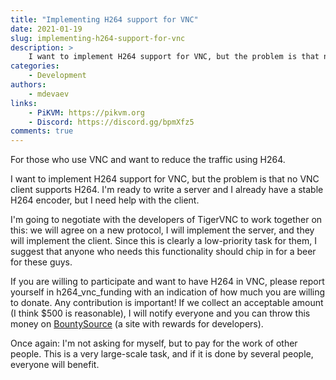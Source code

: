 ```yaml
---
title: "Implementing H264 support for VNC"
date: 2021-01-19
slug: implementing-h264-support-for-vnc
description: >
    I want to implement H264 support for VNC, but the problem is that no VNC client supports H264
categories:
    - Development
authors:
    - mdevaev
links:
    - PiKVM: https://pikvm.org
    - Discord: https://discord.gg/bpmXfz5
comments: true
---
```


For those who use VNC and want to reduce the traffic using H264.

<!-- more -->

I want to implement H264 support for VNC, but the problem is that no VNC client supports H264. I'm ready to write a server and I already have a stable H264 encoder, but I need help with the client.

I'm going to negotiate with the developers of TigerVNC to work together on this: we will agree on a new protocol, I will implement the server, and they will implement the client. Since this is clearly a low-priority task for them, I suggest that anyone who needs this functionality should chip in for a beer for these guys.

If you are willing to participate and want to have H264 in VNC, please report yourself in ⁠h264_vnc_funding with an indication of how much you are willing to donate. Any contribution is important! If we collect an acceptable amount (I think $500 is reasonable), I will notify everyone and you can throw this money on [BountySource](http://bountysource.com/) (a site with rewards for developers).

Once again: I'm not asking for myself, but to pay for the work of other people. This is a very large-scale task, and if it is done by several people, everyone will benefit.
